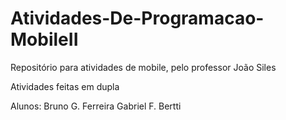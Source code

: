 # Atividades-De-Programacao-MobileII
Repositório para atividades de mobile, pelo professor João Siles

Atividades feitas em dupla

Alunos: Bruno G. Ferreira
        Gabriel F. Bertti
